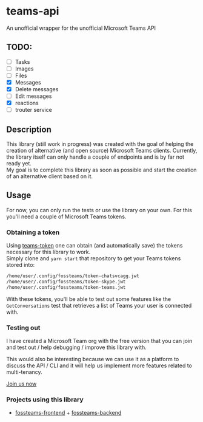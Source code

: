 # teams-api

An unofficial wrapper for the unofficial Microsoft Teams API

## TODO:
- [ ] Tasks
- [ ] Images
- [ ] Files
- [X] Messages
- [X] Delete messages
- [ ] Edit messages
- [X] reactions
- [ ] trouter service

## Description

This library (still work in progress) was created with the goal
of helping the creation of alternative (and open source) 
Microsoft Teams clients. Currently, the library itself can only
handle a couple of endpoints and is by far not ready yet.  
My goal is to complete this library as soon as possible and start
the creation of an alternative client based on it.

## Usage

For now, you can only run the tests or use the library on your own.
For this you'll need a couple of Microsoft Teams tokens.

### Obtaining a token

Using [teams-token](https://github.com/fossteams/teams-token) one can obtain (and automatically save)
the tokens necessary for this library to work.  
Simply clone and `yarn start` that repository to get your Teams tokens stored into:
```bash
/home/user/.config/fossteams/token-chatsvcagg.jwt
/home/user/.config/fossteams/token-skype.jwt
/home/user/.config/fossteams/token-teams.jwt
```

With these tokens, you'll be able to test out some features like the
`GetConversations` test that retrieves a list of Teams your user is connected with.


### Testing out

I have created a Microsoft Team org with the free version that you can join
and test out / help debugging / improve this library with.  
  
This would also be interesting because we can use it as a platform to discuss the
API / CLI and it will help us implement more features related to multi-tenancy.

[Join us now](https://teams.microsoft.com/join/w3ifka78r1ai)

### Projects using this library

- [fossteams-frontend](https://github.com/fossteams/fossteams-frontend) + 
  [fossteams-backend](https://github.com/fossteams/fossteams-backend) 
